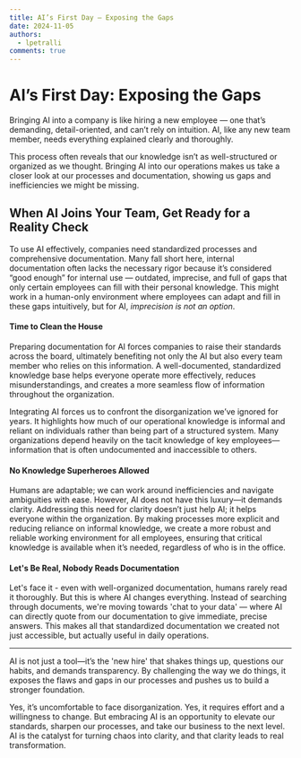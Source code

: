 ```yaml
---
title: AI’s First Day — Exposing the Gaps
date: 2024-11-05
authors:
  - lpetralli
comments: true
---
```


# AI’s First Day: Exposing the Gaps

Bringing AI into a company is like hiring a new employee — one that’s demanding, detail-oriented, and can’t rely on intuition. AI, like any new team member, needs everything explained clearly and thoroughly. 

This process often reveals that our knowledge isn’t as well-structured or organized as we thought. Bringing AI into our operations makes us take a closer look at our processes and documentation, showing us gaps and inefficiencies we might be missing.

<!-- more -->

## When AI Joins Your Team, Get Ready for a Reality Check

To use AI effectively, companies need standardized processes and comprehensive documentation. Many fall short here, internal documentation often lacks the necessary rigor because it’s considered “good enough” for internal use — outdated, imprecise, and full of gaps that only certain employees can fill with their personal knowledge. This might work in a human-only environment where employees can adapt and fill in these gaps intuitively, but for AI, *imprecision is not an option*.

#### Time to Clean the House

Preparing documentation for AI forces companies to raise their standards across the board, ultimately benefiting not only the AI but also every team member who relies on this information. A well-documented, standardized knowledge base helps everyone operate more effectively, reduces misunderstandings, and creates a more seamless flow of information throughout the organization.

Integrating AI forces us to confront the disorganization we’ve ignored for years. It highlights how much of our operational knowledge is informal and reliant on individuals rather than being part of a structured system. Many organizations depend heavily on the tacit knowledge of key employees—information that is often undocumented and inaccessible to others. 

#### No Knowledge Superheroes Allowed

Humans are adaptable; we can work around inefficiencies and navigate ambiguities with ease. However, AI does not have this luxury—it demands clarity. Addressing this need for clarity doesn’t just help AI; it helps everyone within the organization. By making processes more explicit and reducing reliance on informal knowledge, we create a more robust and reliable working environment for all employees, ensuring that critical knowledge is available when it’s needed, regardless of who is in the office.

#### Let's Be Real, Nobody Reads Documentation

Let's face it - even with well-organized documentation, humans rarely read it thoroughly. But this is where AI changes everything. Instead of searching through documents, we're moving towards 'chat to your data' — where AI can directly quote from our documentation to give immediate, precise answers. This makes all that standardized documentation we created not just accessible, but actually useful in daily operations.


---

AI is not just a tool—it’s the 'new hire' that shakes things up, questions our habits, and demands transparency. By challenging the way we do things, it exposes the flaws and gaps in our processes and pushes us to build a stronger foundation.

Yes, it’s uncomfortable to face disorganization. Yes, it requires effort and a willingness to change. But embracing AI is an opportunity to elevate our standards, sharpen our processes, and take our business to the next level. AI is the catalyst for turning chaos into clarity, and that clarity leads to real transformation.
